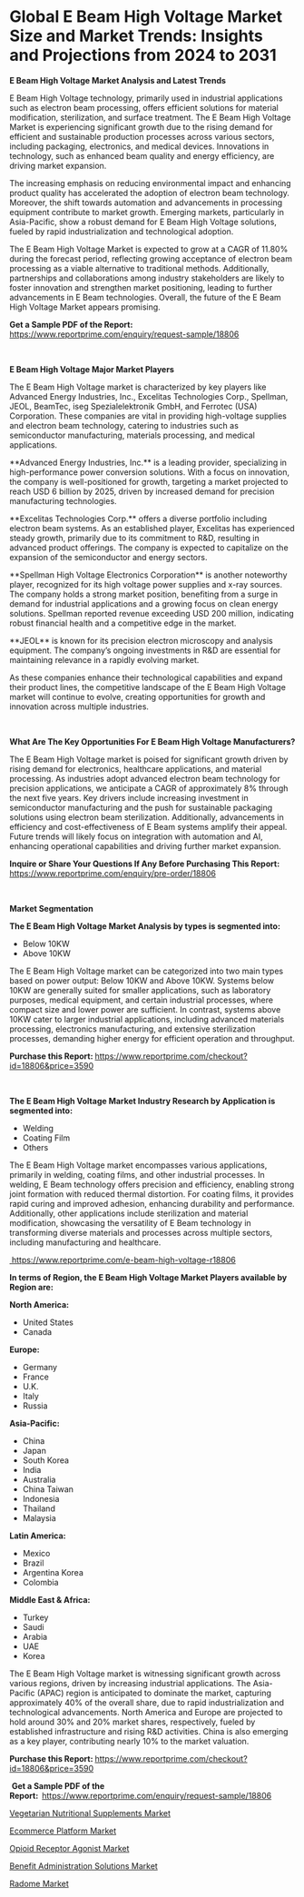 <p><h1>Global E Beam High Voltage Market Size and Market Trends: Insights and Projections from 2024 to 2031</h1></p><p><strong>E Beam High Voltage Market Analysis and Latest Trends</strong></p>
<p><p>E Beam High Voltage technology, primarily used in industrial applications such as electron beam processing, offers efficient solutions for material modification, sterilization, and surface treatment. The E Beam High Voltage Market is experiencing significant growth due to the rising demand for efficient and sustainable production processes across various sectors, including packaging, electronics, and medical devices. Innovations in technology, such as enhanced beam quality and energy efficiency, are driving market expansion.</p><p>The increasing emphasis on reducing environmental impact and enhancing product quality has accelerated the adoption of electron beam technology. Moreover, the shift towards automation and advancements in processing equipment contribute to market growth. Emerging markets, particularly in Asia-Pacific, show a robust demand for E Beam High Voltage solutions, fueled by rapid industrialization and technological adoption.</p><p>The E Beam High Voltage Market is expected to grow at a CAGR of 11.80% during the forecast period, reflecting growing acceptance of electron beam processing as a viable alternative to traditional methods. Additionally, partnerships and collaborations among industry stakeholders are likely to foster innovation and strengthen market positioning, leading to further advancements in E Beam technologies. Overall, the future of the E Beam High Voltage Market appears promising.</p></p>
<p><strong>Get a Sample PDF of the Report:&nbsp;</strong> <a href="https://www.reportprime.com/enquiry/request-sample/18806?utm_campaign=41&utm_medium=2&utm_source=Github&utm_content=ia&utm_term=22112024&utm_id=e-beam-high-voltage">https://www.reportprime.com/enquiry/request-sample/18806</a></p>
<p>&nbsp;</p>
<p><strong>E Beam High Voltage Major Market Players</strong></p>
<p><p>The E Beam High Voltage market is characterized by key players like Advanced Energy Industries, Inc., Excelitas Technologies Corp., Spellman, JEOL, BeamTec, iseg Spezialelektronik GmbH, and Ferrotec (USA) Corporation. These companies are vital in providing high-voltage supplies and electron beam technology, catering to industries such as semiconductor manufacturing, materials processing, and medical applications.</p><p>**Advanced Energy Industries, Inc.** is a leading provider, specializing in high-performance power conversion solutions. With a focus on innovation, the company is well-positioned for growth, targeting a market projected to reach USD 6 billion by 2025, driven by increased demand for precision manufacturing technologies.</p><p>**Excelitas Technologies Corp.** offers a diverse portfolio including electron beam systems. As an established player, Excelitas has experienced steady growth, primarily due to its commitment to R&D, resulting in advanced product offerings. The company is expected to capitalize on the expansion of the semiconductor and energy sectors.</p><p>**Spellman High Voltage Electronics Corporation** is another noteworthy player, recognized for its high voltage power supplies and x-ray sources. The company holds a strong market position, benefiting from a surge in demand for industrial applications and a growing focus on clean energy solutions. Spellman reported revenue exceeding USD 200 million, indicating robust financial health and a competitive edge in the market.</p><p>**JEOL** is known for its precision electron microscopy and analysis equipment. The company’s ongoing investments in R&D are essential for maintaining relevance in a rapidly evolving market. </p><p>As these companies enhance their technological capabilities and expand their product lines, the competitive landscape of the E Beam High Voltage market will continue to evolve, creating opportunities for growth and innovation across multiple industries.</p></p>
<p>&nbsp;</p>
<p><strong>What Are The Key Opportunities For E Beam High Voltage Manufacturers?</strong></p>
<p><p>The E Beam High Voltage market is poised for significant growth driven by rising demand for electronics, healthcare applications, and material processing. As industries adopt advanced electron beam technology for precision applications, we anticipate a CAGR of approximately 8% through the next five years. Key drivers include increasing investment in semiconductor manufacturing and the push for sustainable packaging solutions using electron beam sterilization. Additionally, advancements in efficiency and cost-effectiveness of E Beam systems amplify their appeal. Future trends will likely focus on integration with automation and AI, enhancing operational capabilities and driving further market expansion.</p></p>
<p><strong>Inquire or Share Your Questions If Any Before Purchasing This Report:</strong> <a href="https://www.reportprime.com/enquiry/pre-order/18806?utm_campaign=41&utm_medium=2&utm_source=Github&utm_content=ia&utm_term=22112024&utm_id=e-beam-high-voltage">https://www.reportprime.com/enquiry/pre-order/18806</a></p>
<p>&nbsp;</p>
<p><strong>Market Segmentation</strong></p>
<p><strong>The E Beam High Voltage Market Analysis by types is segmented into:</strong></p>
<p><ul><li>Below 10KW</li><li>Above 10KW</li></ul></p>
<p><p>The E Beam High Voltage market can be categorized into two main types based on power output: Below 10KW and Above 10KW. Systems below 10KW are generally suited for smaller applications, such as laboratory purposes, medical equipment, and certain industrial processes, where compact size and lower power are sufficient. In contrast, systems above 10KW cater to larger industrial applications, including advanced materials processing, electronics manufacturing, and extensive sterilization processes, demanding higher energy for efficient operation and throughput.</p></p>
<p><strong>Purchase this Report:&nbsp;</strong><a href="https://www.reportprime.com/checkout?id=18806&price=3590&utm_campaign=41&utm_medium=2&utm_source=Github&utm_content=ia&utm_term=22112024&utm_id=e-beam-high-voltage">https://www.reportprime.com/checkout?id=18806&price=3590</a></p>
<p>&nbsp;</p>
<p><strong>The E Beam High Voltage Market Industry Research by Application is segmented into:</strong></p>
<p><ul><li>Welding</li><li>Coating Film</li><li>Others</li></ul></p>
<p><p>The E Beam High Voltage market encompasses various applications, primarily in welding, coating films, and other industrial processes. In welding, E Beam technology offers precision and efficiency, enabling strong joint formation with reduced thermal distortion. For coating films, it provides rapid curing and improved adhesion, enhancing durability and performance. Additionally, other applications include sterilization and material modification, showcasing the versatility of E Beam technology in transforming diverse materials and processes across multiple sectors, including manufacturing and healthcare.</p></p>
<p><a href="https://www.reportprime.com/e-beam-high-voltage-r18806?utm_campaign=41&utm_medium=2&utm_source=Github&utm_content=ia&utm_term=22112024&utm_id=e-beam-high-voltage">&nbsp;https://www.reportprime.com/e-beam-high-voltage-r18806</a></p>
<p><strong>In terms of Region, the E Beam High Voltage Market Players available by Region are:</strong></p>
<p>
    <p> <strong> North America: </strong>
        <ul>
            <li>United States</li>
            <li>Canada</li>
        </ul>
        </p> 
    <p> <strong> Europe: </strong>
        <ul>
            <li>Germany</li>
            <li>France</li>
            <li>U.K.</li>
            <li>Italy</li>
            <li>Russia</li>
        </ul>
        </p> 
    <p> <strong> Asia-Pacific: </strong>
        <ul>
            <li>China</li>
            <li>Japan</li>
            <li>South Korea</li>
            <li>India</li>
            <li>Australia</li>
            <li>China Taiwan</li>
            <li>Indonesia</li>
            <li>Thailand</li>
            <li>Malaysia</li>
        </ul>
        </p> 
    <p> <strong> Latin America: </strong>
        <ul>
            <li>Mexico</li>
            <li>Brazil</li>
            <li>Argentina Korea</li>
            <li>Colombia</li>
        </ul>
        </p> 
    <p> <strong> Middle East & Africa: </strong>
        <ul>
            <li>Turkey</li>
            <li>Saudi</li>
            <li>Arabia</li>
            <li>UAE</li>
            <li>Korea</li>
        </ul>
    </p>
    </p>
<p><p>The E Beam High Voltage market is witnessing significant growth across various regions, driven by increasing industrial applications. The Asia-Pacific (APAC) region is anticipated to dominate the market, capturing approximately 40% of the overall share, due to rapid industrialization and technological advancements. North America and Europe are projected to hold around 30% and 20% market shares, respectively, fueled by established infrastructure and rising R&D activities. China is also emerging as a key player, contributing nearly 10% to the market valuation.</p></p>
<p><strong>Purchase this Report: </strong><a href="https://www.reportprime.com/checkout?id=18806&price=3590&utm_campaign=41&utm_medium=2&utm_source=Github&utm_content=ia&utm_term=22112024&utm_id=e-beam-high-voltage">https://www.reportprime.com/checkout?id=18806&price=3590</a></p>
<p>&nbsp;<strong>Get a Sample PDF of the Report:&nbsp;&nbsp;</strong><a href="https://www.reportprime.com/enquiry/request-sample/18806?utm_campaign=41&utm_medium=2&utm_source=Github&utm_content=ia&utm_term=22112024&utm_id=e-beam-high-voltage">https://www.reportprime.com/enquiry/request-sample/18806</a></p>
<p><strong></strong></p>
<p><p><a href="https://issuu.com/reportprime-2/docs/vegetarian-nutritional-supplements-_8aa5ab282fe062?utm_campaign=41&utm_medium=2&utm_source=Github&utm_content=ia&utm_term=22112024&utm_id=e-beam-high-voltage">Vegetarian Nutritional Supplements Market</a></p><p><a href="https://www.linkedin.com/pulse/ecommerce-platform-market-shifts-strategic-analysis-2024-2031-c6fme?utm_campaign=41&utm_medium=2&utm_source=Github&utm_content=ia&utm_term=22112024&utm_id=e-beam-high-voltage">Ecommerce Platform Market</a></p><p><a href="https://issuu.com/reportprime-2/docs/opioid-receptor-agonist-market-size_dceb4495642325?utm_campaign=41&utm_medium=2&utm_source=Github&utm_content=ia&utm_term=22112024&utm_id=e-beam-high-voltage">Opioid Receptor Agonist Market</a></p><p><a href="https://www.linkedin.com/pulse/benefit-administration-solutions-market-size-application-revenue-epoue?utm_campaign=41&utm_medium=2&utm_source=Github&utm_content=ia&utm_term=22112024&utm_id=e-beam-high-voltage">Benefit Administration Solutions Market</a></p><p><a href="https://github.com/mauripalmi/Market-Research-Report-List-5/blob/main/radome-market.md?utm_campaign=41&utm_medium=2&utm_source=Github&utm_content=ia&utm_term=22112024&utm_id=e-beam-high-voltage">Radome Market</a></p></p>